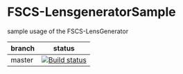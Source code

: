 # FSCS-LensgeneratorSample #

sample usage of the FSCS-LensGenerator

| branch | status |
| -------- | ------ |
| master | [![Build status](https://ci.appveyor.com/api/projects/status/woaqf96rgy152co9/branch/master?svg=true)](https://ci.appveyor.com/project/embix/fscs-lensgeneratorsample/branch/master) |
